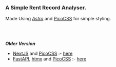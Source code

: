 ### A Simple Rent Record Analyser.

Made Using _[Astro](https://astro.build/)_ and [PicoCSS](https://picocss.com/) for simple styling.

<br/>
<br/>

**_Older Version_**

- [NextJS](https://nextjs.org/) and [PicoCSS](https://picocss.com/) :- [here](https://github.com/shubhattin/rent_record_analyser/tree/f4f274fcfd9165e6c4d7f36c7c9f93c1b4c09453)
- [FastAPI](https://fastapi.tiangolo.com/), [htmx](https://htmx.org/) and [PicoCSS](https://picocss.com/) :- [here](https://github.com/shubhattin/rent_record_analyser/tree/aaac76a7c653abd38f5bbe803cec8c1b50ef56b7)
